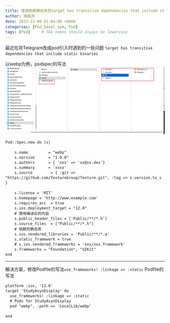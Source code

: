```yaml
---
title: 使用依赖静态库包target has transitive dependencies that include static binaries
author: 独孤流
date: 2023-12-09 01:04:00 +0800
categories: [Pod_bazel_spm, Pod]
tags: [Pod]     # TAG names should always be lowercase
---
```


最近在将Telegram改成pod引入时遇到的一些问题
`target has transitive dependencies that include static binaries`

以webp为例，podspec的写法
![image.png](/assets/img/pod/pod12-01.png)

```
Pod::Spec.new do |s|

    s.name         = "webp"
    s.version      = "1.0.0"
    s.authors      = { 'xxx' => 'xx@xx.dev'}
    s.summary      = 'xxxx'
    s.source        = { :git => "https://github.com/TextureGroup/Texture.git", :tag => s.version.to_s }
    
    s.license = 'MIT'
    s.homepage = 'http://www.example.com'
    s.requires_arc  = true
    s.ios.deployment_target = "12.0"
    # 使用编译后的内容
    s.public_header_files = ['Public/**/*.h']
    s.source_files  = ["Public/**/*.h"]
    # 依赖的静态库
    s.ios.vendored_libraries = 'Public/**/*.a'
    s.static_framework = true
    # s.ios.vendored_frameworks = 'xxx/xxx.framework'
    s.frameworks = "Foundation", "UIKit"
end
```
----
解决方案，修改Podfile的写法`use_frameworks! :linkage => :static`
Podfile的写法
```
platform :ios, '12.0'
target 'StudyAsynDisplay' do
  use_frameworks! :linkage => :static
  # Pods for StudyAsynDisplay
  pod "webp", :path => 'LocalLib/webp'

end

```
